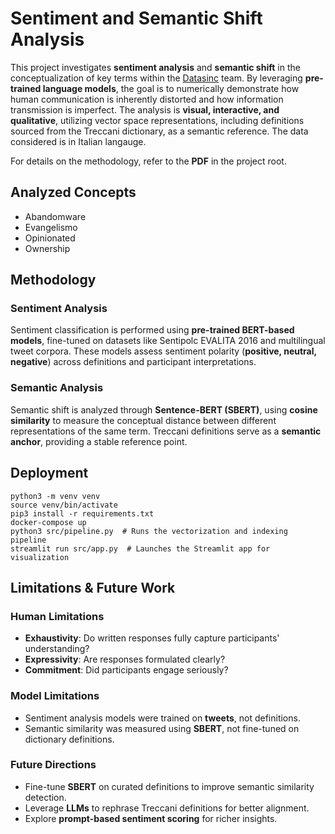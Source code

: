# Sentiment and Semantic Shift Analysis  

This project investigates **sentiment analysis** and **semantic shift** in the conceptualization of key terms within the [Datasinc](https://www.datasinc.it/) team. By leveraging **pre-trained language models**, the goal is to numerically demonstrate how human communication is inherently distorted and how information transmission is imperfect. The analysis is **visual, interactive, and qualitative**, utilizing vector space representations, including definitions sourced from the Treccani dictionary, as a semantic reference. The data considered is in Italian langauge.

For details on the methodology, refer to the **PDF** in the project root.  

## Analyzed Concepts  

- Abandomware  
- Evangelismo  
- Opinionated  
- Ownership  

## Methodology  

### Sentiment Analysis  
Sentiment classification is performed using **pre-trained BERT-based models**, fine-tuned on datasets like Sentipolc EVALITA 2016 and multilingual tweet corpora. These models assess sentiment polarity (**positive, neutral, negative**) across definitions and participant interpretations.  

### Semantic Analysis  
Semantic shift is analyzed through **Sentence-BERT (SBERT)**, using **cosine similarity** to measure the conceptual distance between different representations of the same term. Treccani definitions serve as a **semantic anchor**, providing a stable reference point.  

## Deployment  

```
python3 -m venv venv  
source venv/bin/activate  
pip3 install -r requirements.txt  
docker-compose up  
python3 src/pipeline.py  # Runs the vectorization and indexing pipeline  
streamlit run src/app.py  # Launches the Streamlit app for visualization  
```  

## Limitations & Future Work  

### Human Limitations  
- **Exhaustivity**: Do written responses fully capture participants' understanding?  
- **Expressivity**: Are responses formulated clearly?  
- **Commitment**: Did participants engage seriously?  

### Model Limitations  
- Sentiment analysis models were trained on **tweets**, not definitions.  
- Semantic similarity was measured using **SBERT**, not fine-tuned on dictionary definitions.  

### Future Directions  
- Fine-tune **SBERT** on curated definitions to improve semantic similarity detection.  
- Leverage **LLMs** to rephrase Treccani definitions for better alignment.  
- Explore **prompt-based sentiment scoring** for richer insights.  